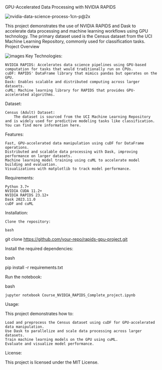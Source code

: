 GPU-Accelerated Data Processing with NVIDIA RAPIDS

 ![nvidia-data-science-process-1cn-p@2x](https://github.com/user-attachments/assets/3e017109-89fa-4601-80c9-6ce099b0d574)



This project demonstrates the use of NVIDIA RAPIDS and Dask to accelerate data processing and machine learning workflows using GPU technology. The primary dataset used is the Census dataset from the UCI Machine Learning Repository, commonly used for classification tasks.
Project Overview

![images](https://github.com/user-attachments/assets/66551183-4acd-4be2-8018-62161b4dc168)
Key Technologies:

    NVIDIA RAPIDS: Accelerates data science pipelines using GPU-based computation for tasks that would traditionally run on CPUs.
    cuDF: RAPIDS' DataFrame library that mimics pandas but operates on the GPU.
    Dask: Enables scalable and distributed computing across larger datasets.
    cuML: Machine learning library for RAPIDS that provides GPU-accelerated algorithms.

Dataset:

    Census (Adult) Dataset:
        The dataset is sourced from the UCI Machine Learning Repository and is widely used for predictive modeling tasks like classification. You can find more information here.

Features:

    Fast, GPU-accelerated data manipulation using cuDF for DataFrame operations.
    Distributed and scalable data processing with Dask, improving performance on larger datasets.
    Machine learning model training using cuML to accelerate model building and evaluation.
    Visualizations with matplotlib to track model performance.

Requirements:

    Python 3.7+
    NVIDIA CUDA 11.2+
    NVIDIA RAPIDS 23.12+
    Dask 2023.11.0
    cuDF and cuML

Installation:

    Clone the repository:

    bash

git clone https://github.com/your-repo/rapids-gpu-project.git

Install the required dependencies:

bash

pip install -r requirements.txt

Run the notebook:

bash

    jupyter notebook Course_NVIDIA_RAPIDS_Complete_project.ipynb

Usage:

This project demonstrates how to:

    Load and preprocess the Census dataset using cuDF for GPU-accelerated data manipulation.
    Use Dask to parallelize and scale data processing across larger datasets.
    Train machine learning models on the GPU using cuML.
    Evaluate and visualize model performance.

License:

This project is licensed under the MIT License.

